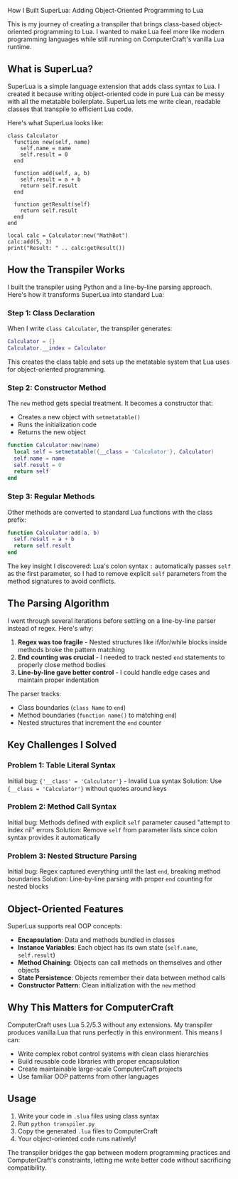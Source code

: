 How I Built SuperLua: Adding Object-Oriented Programming to Lua

This is my journey of creating a transpiler that brings class-based object-oriented programming to Lua. I wanted to make Lua feel more like modern programming languages while still running on ComputerCraft's vanilla Lua runtime.

## What is SuperLua?

SuperLua is a simple language extension that adds class syntax to Lua. I created it because writing object-oriented code in pure Lua can be messy with all the metatable boilerplate. SuperLua lets me write clean, readable classes that transpile to efficient Lua code.

Here's what SuperLua looks like:

```superlua
class Calculator
  function new(self, name)
    self.name = name
    self.result = 0
  end

  function add(self, a, b)
    self.result = a + b
    return self.result
  end

  function getResult(self)
    return self.result
  end
end

local calc = Calculator:new("MathBot")
calc:add(5, 3)
print("Result: " .. calc:getResult())
```

## How the Transpiler Works

I built the transpiler using Python and a line-by-line parsing approach. Here's how it transforms SuperLua into standard Lua:

### Step 1: Class Declaration

When I write `class Calculator`, the transpiler generates:

```lua
Calculator = {}
Calculator.__index = Calculator
```

This creates the class table and sets up the metatable system that Lua uses for object-oriented programming.

### Step 2: Constructor Method

The `new` method gets special treatment. It becomes a constructor that:

- Creates a new object with `setmetatable()`
- Runs the initialization code
- Returns the new object

```lua
function Calculator:new(name)
  local self = setmetatable({__class = 'Calculator'}, Calculator)
  self.name = name
  self.result = 0
  return self
end
```

### Step 3: Regular Methods

Other methods are converted to standard Lua functions with the class prefix:

```lua
function Calculator:add(a, b)
  self.result = a + b
  return self.result
end
```

The key insight I discovered: Lua's colon syntax `:` automatically passes `self` as the first parameter, so I had to remove explicit `self` parameters from the method signatures to avoid conflicts.

## The Parsing Algorithm

I went through several iterations before settling on a line-by-line parser instead of regex. Here's why:

1. **Regex was too fragile** - Nested structures like if/for/while blocks inside methods broke the pattern matching
2. **End counting was crucial** - I needed to track nested `end` statements to properly close method bodies
3. **Line-by-line gave better control** - I could handle edge cases and maintain proper indentation

The parser tracks:

- Class boundaries (`class Name` to `end`)
- Method boundaries (`function name()` to matching `end`)
- Nested structures that increment the `end` counter

## Key Challenges I Solved

### Problem 1: Table Literal Syntax

Initial bug: `{'__class' = 'Calculator'}` - Invalid Lua syntax
Solution: Use `{__class = 'Calculator'}` without quotes around keys

### Problem 2: Method Call Syntax

Initial bug: Methods defined with explicit `self` parameter caused "attempt to index nil" errors
Solution: Remove `self` from parameter lists since colon syntax provides it automatically

### Problem 3: Nested Structure Parsing

Initial bug: Regex captured everything until the last `end`, breaking method boundaries
Solution: Line-by-line parsing with proper `end` counting for nested blocks

## Object-Oriented Features

SuperLua supports real OOP concepts:

- **Encapsulation**: Data and methods bundled in classes
- **Instance Variables**: Each object has its own state (`self.name`, `self.result`)
- **Method Chaining**: Objects can call methods on themselves and other objects
- **State Persistence**: Objects remember their data between method calls
- **Constructor Pattern**: Clean initialization with the `new` method

## Why This Matters for ComputerCraft

ComputerCraft uses Lua 5.2/5.3 without any extensions. My transpiler produces vanilla Lua that runs perfectly in this environment. This means I can:

- Write complex robot control systems with clean class hierarchies
- Build reusable code libraries with proper encapsulation
- Create maintainable large-scale ComputerCraft projects
- Use familiar OOP patterns from other languages

## Usage

1. Write your code in `.slua` files using class syntax
2. Run `python transpiler.py`
3. Copy the generated `.lua` files to ComputerCraft
4. Your object-oriented code runs natively!

The transpiler bridges the gap between modern programming practices and ComputerCraft's constraints, letting me write better code without sacrificing compatibility.
